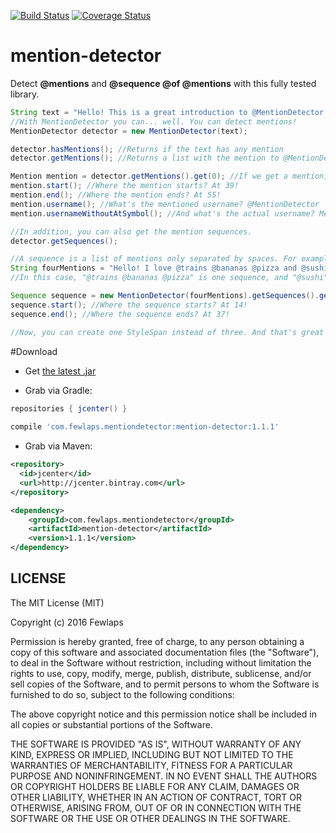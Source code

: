 [![Build Status](https://travis-ci.org/Fewlaps/mention-detector.svg?branch=master)](https://travis-ci.org/Fewlaps/mention-detector)
[![Coverage Status](https://coveralls.io/repos/github/Fewlaps/mention-detector/badge.svg?branch=master)](https://coveralls.io/github/Fewlaps/mention-detector?branch=master)

# mention-detector
Detect **@mentions** and **@sequence @of @mentions** with this fully tested library.

```java
String text = "Hello! This is a great introduction to @MentionDetector!";
//With MentionDetector you can... well. You can detect mentions!
MentionDetector detector = new MentionDetector(text);

detector.hasMentions(); //Returns if the text has any mention
detector.getMentions(); //Returns a list with the mention to @MentionDetector

Mention mention = detector.getMentions().get(0); //If we get a mention, we could ask:
mention.start(); //Where the mention starts? At 39!
mention.end(); //Where the mention ends? At 55!
mention.username(); //What's the mentioned username? @MentionDetector
mention.usernameWithoutAtSymbol(); //And what's the actual username? MentionDetector

//In addition, you can also get the mention sequences.
detector.getSequences();

//A sequence is a list of mentions only separated by spaces. For example:
String fourMentions = "Hello! I love @trains @bananas @pizza and @sushi";
//In this case, "@trains @bananas @pizza" is one sequence, and "@sushi" is another one.

Sequence sequence = new MentionDetector(fourMentions).getSequences().get(0);
sequence.start(); //Where the sequence starts? At 14!
sequence.end(); //Where the sequence ends? At 37!

//Now, you can create one StyleSpan instead of three. And that's great for performance!
```

#Download

* Get <a href="https://github.com/Fewlaps/mention-detector/releases/download/1.1.1/mention-detector-1.1.1.jar">the latest .jar</a> 

* Grab via Gradle:
```groovy
repositories { jcenter() }
    
compile 'com.fewlaps.mentiondetector:mention-detector:1.1.1'
```
* Grab via Maven:
```xml
<repository>
  <id>jcenter</id>
  <url>http://jcenter.bintray.com</url>
</repository>

<dependency>
    <groupId>com.fewlaps.mentiondetector</groupId>
    <artifactId>mention-detector</artifactId>
    <version>1.1.1</version>
</dependency>
```

## LICENSE ##

The MIT License (MIT)

Copyright (c) 2016 Fewlaps

Permission is hereby granted, free of charge, to any person obtaining a copy
of this software and associated documentation files (the "Software"), to deal
in the Software without restriction, including without limitation the rights
to use, copy, modify, merge, publish, distribute, sublicense, and/or sell
copies of the Software, and to permit persons to whom the Software is
furnished to do so, subject to the following conditions:

The above copyright notice and this permission notice shall be included in all
copies or substantial portions of the Software.

THE SOFTWARE IS PROVIDED "AS IS", WITHOUT WARRANTY OF ANY KIND, EXPRESS OR
IMPLIED, INCLUDING BUT NOT LIMITED TO THE WARRANTIES OF MERCHANTABILITY,
FITNESS FOR A PARTICULAR PURPOSE AND NONINFRINGEMENT. IN NO EVENT SHALL THE
AUTHORS OR COPYRIGHT HOLDERS BE LIABLE FOR ANY CLAIM, DAMAGES OR OTHER
LIABILITY, WHETHER IN AN ACTION OF CONTRACT, TORT OR OTHERWISE, ARISING FROM,
OUT OF OR IN CONNECTION WITH THE SOFTWARE OR THE USE OR OTHER DEALINGS IN THE
SOFTWARE.
